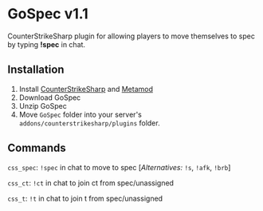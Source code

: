 # GoSpec v1.1
CounterStrikeSharp plugin for allowing players to move themselves to spec by typing **!spec** in chat.

## Installation
1. Install [CounterStrikeSharp](https://github.com/roflmuffin/CounterStrikeSharp) and [Metamod](https://www.sourcemm.net/)
2. Download GoSpec
3. Unzip GoSpec
4. Move `GoSpec` folder into your server's `addons/counterstrikesharp/plugins` folder.

## Commands
`css_spec`: `!spec` in chat to move to spec [_Alternatives:_ `!s`, `!afk`, `!brb`]

`css_ct`: `!ct` in chat to join ct from spec/unassigned

`css_t`: `!t` in chat to join t from spec/unassigned
